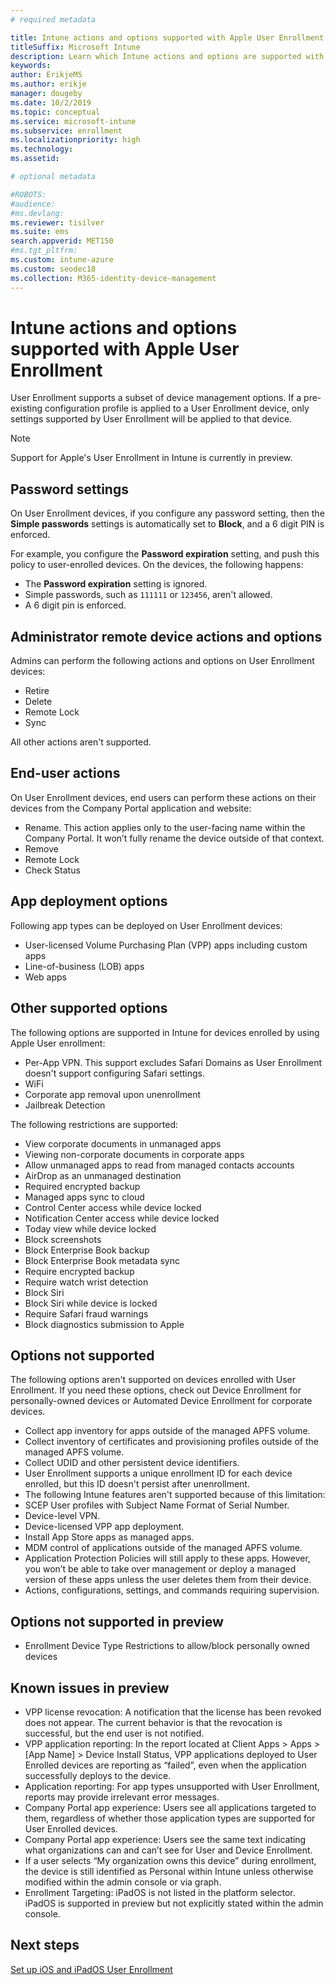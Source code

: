 ```yaml
---
# required metadata

title: Intune actions and options supported with Apple User Enrollment
titleSuffix: Microsoft Intune
description: Learn which Intune actions and options are supported with Apple User Enrollment
keywords:
author: ErikjeMS
ms.author: erikje
manager: dougeby
ms.date: 10/2/2019
ms.topic: conceptual
ms.service: microsoft-intune
ms.subservice: enrollment
ms.localizationpriority: high
ms.technology:
ms.assetid: 

# optional metadata

#ROBOTS:
#audience:
#ms.devlang:
ms.reviewer: tisilver
ms.suite: ems
search.appverid: MET150
#ms.tgt_pltfrm:
ms.custom: intune-azure
ms.custom: seodec18
ms.collection: M365-identity-device-management
---
```


# Intune actions and options supported with Apple User Enrollment

User Enrollment supports a subset of device management options. If a pre-existing configuration profile is applied to a User Enrollment device, only settings supported by User Enrollment will be applied to that device.

> [!NOTE]
> Support for Apple's User Enrollment in Intune is currently in preview.

## Password settings

On User Enrollment devices, if you configure any password setting, then the **Simple passwords** settings is automatically set to **Block**, and a 6 digit PIN is enforced.

For example, you configure the **Password expiration** setting, and push this policy to user-enrolled devices. On the devices, the following happens:
- The **Password expiration** setting is ignored.
- Simple passwords, such as `111111` or `123456`, aren't allowed.
- A 6 digit pin is enforced.

## Administrator remote device actions and options
Admins can perform the following actions and options on User Enrollment devices:
- Retire
- Delete
- Remote Lock
- Sync

All other actions aren't supported.

## End-user actions
On User Enrollment devices, end users can perform these actions on their devices from the Company Portal application and website:
- Rename. This action applies only to the user-facing name within the Company Portal. It won’t fully rename the device outside of that context.
- Remove
- Remote Lock
- Check Status

## App deployment options
Following app types can be deployed on User Enrollment devices:
- User-licensed Volume Purchasing Plan (VPP) apps including custom apps
- Line-of-business (LOB) apps
- Web apps

## Other supported options

The following options are supported in Intune for devices enrolled by using Apple User enrollment:
- Per-App VPN. This support excludes Safari Domains as User Enrollment doesn't support configuring Safari settings.
- WiFi 
- Corporate app removal upon unenrollment
- Jailbreak Detection

The following restrictions are supported:
- View corporate documents in unmanaged apps
- Viewing non-corporate documents in corporate apps
- Allow unmanaged apps to read from managed contacts accounts
- AirDrop as an unmanaged destination
- Required encrypted backup
- Managed apps sync to cloud
- Control Center access while device locked
- Notification Center access while device locked
- Today view while device locked
- Block screenshots
- Block Enterprise Book backup
- Block Enterprise Book metadata sync
- Require encrypted backup
- Require watch wrist detection
- Block Siri
- Block Siri while device is locked
- Require Safari fraud warnings
- Block diagnostics submission to Apple


## Options not supported
The following options aren't supported on devices enrolled with User Enrollment. If you need these options, check out Device Enrollment for personally-owned devices or Automated Device Enrollment for corporate devices.
- Collect app inventory for apps outside of the managed APFS volume.
- Collect inventory of certificates and provisioning profiles outside of the managed APFS volume.
- Collect UDID and other persistent device identifiers.
- User Enrollment supports a unique enrollment ID for each device enrolled, but this ID doesn't persist after unenrollment.
- The following Intune features aren't supported because of this limitation:
- SCEP User profiles with Subject Name Format of Serial Number.
- Device-level VPN.
- Device-licensed VPP app deployment.
- Install App Store apps as managed apps.
- MDM control of applications outside of the managed APFS volume.
- Application Protection Policies will still apply to these apps. However, you won’t be able to take over management or deploy a managed version of these apps unless the user deletes them from their device.
- Actions, configurations, settings, and commands requiring supervision. 

## Options not supported in preview
- Enrollment Device Type Restrictions to allow/block personally owned devices 

## Known issues in preview
- VPP license revocation: A notification that the license has been revoked does not appear. The current behavior is that the revocation is successful, but the end user is not notified. 
- VPP application reporting: In the report located at Client Apps > Apps > [App Name] > Device Install Status, VPP applications deployed to User Enrolled devices are reporting as “failed”, even when the application successfully deploys to the device. 
- Application reporting: For app types unsupported with User Enrollment, reports may provide irrelevant error messages. 
- Company Portal app experience: Users see all applications targeted to them, regardless of whether those application types are supported for User Enrolled devices. 
- Company Portal app experience: Users see the same text indicating what organizations can and can’t see for User and Device Enrollment.
- If a user selects “My organization owns this device” during enrollment, the device is still identified as Personal within Intune unless otherwise modified within the admin console or via graph. 
- Enrollment Targeting: iPadOS is not listed in the platform selector. iPadOS is supported in preview but not explicitly stated within the admin console. 


## Next steps

[Set up iOS and iPadOS User Enrollment](ios-user-enrollment.md)
